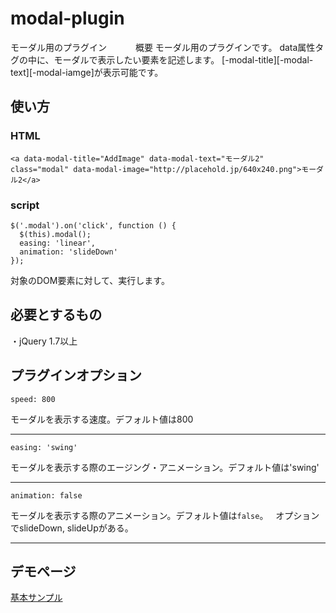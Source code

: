 # modal-plugin
モーダル用のプラグイン　　
　概要
モーダル用のプラグインです。
data属性タグの中に、モーダルで表示したい要素を記述します。
[-modal-title][-modal-text][-modal-iamge]が表示可能です。　　

## 使い方
### HTML
    <a data-modal-title="AddImage" data-modal-text="モーダル2" class="modal" data-modal-image="http://placehold.jp/640x240.png">モーダル2</a>
  
### script
    $('.modal').on('click', function () {
      $(this).modal();
      easing: 'linear',
      animation: 'slideDown'
    });

対象のDOM要素に対して、実行します。
## 必要とするもの
・jQuery 1.7以上
## プラグインオプション
```speed: 800 ```

モーダルを表示する速度。デフォルト値は800
***

```easing: 'swing' ```

モーダルを表示する際のエージング・アニメーション。デフォルト値は'swing'
***

```animation: false ```

モーダルを表示する際のアニメーション。デフォルト値は`false`。  
オプションでslideDown, slideUpがある。
***

## デモページ
[基本サンプル](https://blajir.github.io/modal-plugin/)

